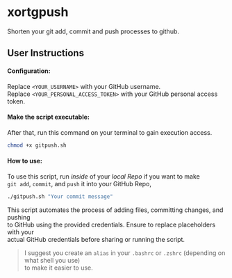# xortgpush
Shorten your git add, commit and push processes to github.

## User Instructions
#### Configuration:

Replace `<YOUR_USERNAME>` with your GitHub username.<br>
Replace `<YOUR_PERSONAL_ACCESS_TOKEN>` with your GitHub personal access token.<br>

#### Make the script executable:

After that, run this command on your terminal to gain execution access.
```bash
chmod +x gitpush.sh
```
#### How to use:

To use this script, run *inside* of your *local Repo* if you want to make<br>
 `git add`, `commit`, and `push` it into your GitHub Repo,
```bash
./gitpush.sh "Your commit message"
```
This script automates the process of adding files, committing changes, and pushing<br>
to GitHub using the provided credentials. Ensure to replace placeholders with your<br>
actual GitHub credentials before sharing or running the script.

> I suggest you create an `alias` in your `.bashrc` or `.zshrc` (depending on what shell you use)<br>
to make it easier to use.
